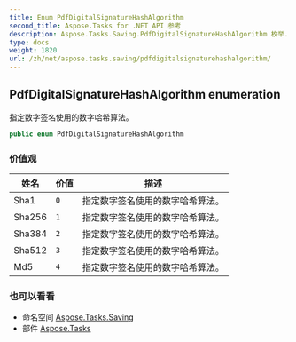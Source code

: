 ```yaml
---
title: Enum PdfDigitalSignatureHashAlgorithm
second_title: Aspose.Tasks for .NET API 参考
description: Aspose.Tasks.Saving.PdfDigitalSignatureHashAlgorithm 枚举. 指定数字签名使用的数字哈希算法
type: docs
weight: 1820
url: /zh/net/aspose.tasks.saving/pdfdigitalsignaturehashalgorithm/
---
```

## PdfDigitalSignatureHashAlgorithm enumeration

指定数字签名使用的数字哈希算法。

```csharp
public enum PdfDigitalSignatureHashAlgorithm
```

### 价值观

| 姓名 | 价值 | 描述 |
| --- | --- | --- |
| Sha1 | `0` | 指定数字签名使用的数字哈希算法。 |
| Sha256 | `1` | 指定数字签名使用的数字哈希算法。 |
| Sha384 | `2` | 指定数字签名使用的数字哈希算法。 |
| Sha512 | `3` | 指定数字签名使用的数字哈希算法。 |
| Md5 | `4` | 指定数字签名使用的数字哈希算法。 |

### 也可以看看

* 命名空间 [Aspose.Tasks.Saving](../../aspose.tasks.saving/)
* 部件 [Aspose.Tasks](../../)



